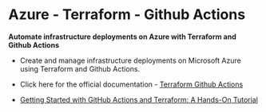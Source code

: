 # Azure - Terraform - Github Actions

**Automate infrastructure deployments on Azure with Terraform and Github Actions**

- Create and manage infrastructure deployments on Microsoft Azure using Terraform and Github Actions. 

- Click here for the official documentation - [Terraform Github Actions](https://www.terraform.io/docs/github-actions/index.html)

- [Getting Started with GitHub Actions and Terraform: A Hands-On Tutorial](https://adamtheautomator.com/github-actions/)